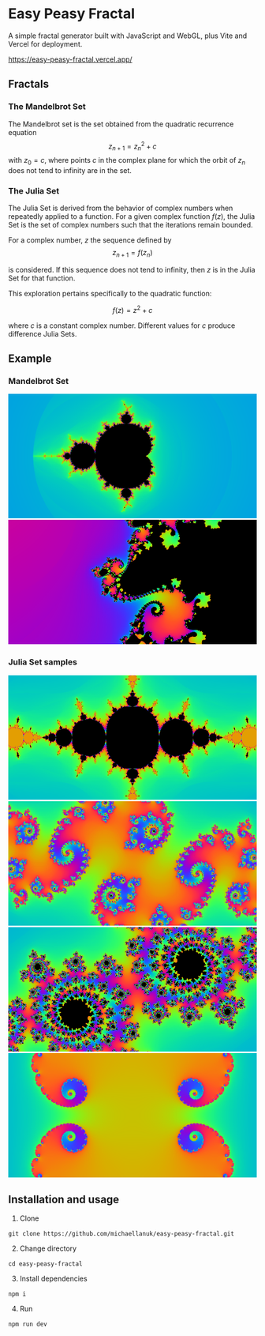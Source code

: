 # Easy Peasy Fractal

A simple fractal generator built with JavaScript and WebGL, plus Vite and Vercel for deployment.

https://easy-peasy-fractal.vercel.app/

## Fractals

### The Mandelbrot Set

The Mandelbrot set is the set obtained from the quadratic recurrence equation
$$z_{n + 1} = z^2_n + c$$
with $z_0 = c$, where points $c$ in the complex plane for which the orbit of $z_n$ does not tend to infinity are in the set.

### The Julia Set

The Julia Set is derived from the behavior of complex numbers when repeatedly applied to a function. For a given complex function $f(z)$, the Julia Set is the set of complex numbers such that the iterations remain bounded.

For a complex number, $z$ the sequence defined by
$$z_{n + 1} = f(z_n)$$

is considered. If this sequence does not tend to infinity, then $z$ is in the Julia Set for that function.

This exploration pertains specifically to the quadratic function:

$$
    f(z) = z^2 + c
$$

where $c$ is a constant complex number. Different values for $c$ produce difference Julia Sets.

## Example

### Mandelbrot Set

![Mandelbrot Set](/public/mandelbrot-sample.png)
![Mandelbrot Set](/public/mandelbrot-sample-2.png)

### Julia Set samples

![Julia Set 1](/public/julia-sample-1.png)
![Julia Set 3](/public/julia-sample-3.png)
![Julia Set 2](/public/julia-sample-2.png)
![Julia Set 4](/public/julia-sample-4.png)

## Installation and usage

1. Clone
```shell
git clone https://github.com/michaellanuk/easy-peasy-fractal.git
```

2. Change directory
```shell
cd easy-peasy-fractal
```

3. Install dependencies
```shell
npm i
```

4. Run
```shell
npm run dev
```